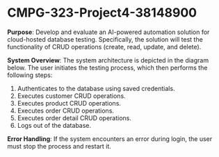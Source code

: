 # CMPG-323-Project4-38148900
**Purpose**: Develop and evaluate an AI-powered automation solution for cloud-hosted database testing. Specifically, the solution will test the functionality of CRUD operations (create, read, update, and delete).

**System Overview**: The system architecture is depicted in the diagram below. The user initiates the testing process, which then performs the following steps:

1. Authenticates to the database using saved credentials.
2. Executes customer CRUD operations.
3. Executes product CRUD operations.
4. Executes order CRUD operations.
5. Executes order detail CRUD operations.
6. Logs out of the database.
   
**Error Handling**: If the system encounters an error during login, the user must stop the process and restart it.
